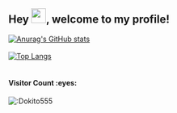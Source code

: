 ## Hey <img src="https://github.com/TheDudeThatCode/TheDudeThatCode/blob/master/Assets/Hi.gif" width="29px">, welcome to my profile!

[![Anurag's GitHub stats](https://github-readme-stats.vercel.app/api?username=Dokito555&show_icons=true&theme=tokyonight)](https://github.com/anuraghazra/github-readme-stats)<br />
<br/>
[![Top Langs](https://github-readme-stats.vercel.app/api/top-langs/?username=Dokito555&layout=compact&show_icons=true&theme=tokyonight)](https://github.com/anuraghazra/github-readme-stats)<br />
<br/>
<h4>Visitor Count :eyes:</h4>

![:Dokito555](https://count.getloli.com/get/@:Dokito555)<br />

